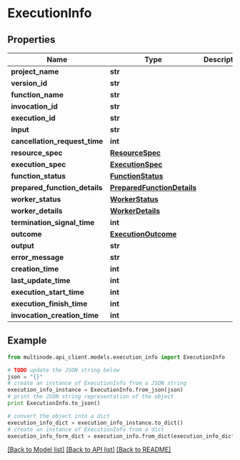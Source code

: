 # ExecutionInfo


## Properties
Name | Type | Description | Notes
------------ | ------------- | ------------- | -------------
**project_name** | **str** |  | 
**version_id** | **str** |  | 
**function_name** | **str** |  | 
**invocation_id** | **str** |  | 
**execution_id** | **str** |  | 
**input** | **str** |  | 
**cancellation_request_time** | **int** |  | 
**resource_spec** | [**ResourceSpec**](ResourceSpec.md) |  | 
**execution_spec** | [**ExecutionSpec**](ExecutionSpec.md) |  | 
**function_status** | [**FunctionStatus**](FunctionStatus.md) |  | 
**prepared_function_details** | [**PreparedFunctionDetails**](PreparedFunctionDetails.md) |  | 
**worker_status** | [**WorkerStatus**](WorkerStatus.md) |  | 
**worker_details** | [**WorkerDetails**](WorkerDetails.md) |  | 
**termination_signal_time** | **int** |  | 
**outcome** | [**ExecutionOutcome**](ExecutionOutcome.md) |  | 
**output** | **str** |  | 
**error_message** | **str** |  | 
**creation_time** | **int** |  | 
**last_update_time** | **int** |  | 
**execution_start_time** | **int** |  | 
**execution_finish_time** | **int** |  | 
**invocation_creation_time** | **int** |  | 

## Example

```python
from multinode.api_client.models.execution_info import ExecutionInfo

# TODO update the JSON string below
json = "{}"
# create an instance of ExecutionInfo from a JSON string
execution_info_instance = ExecutionInfo.from_json(json)
# print the JSON string representation of the object
print ExecutionInfo.to_json()

# convert the object into a dict
execution_info_dict = execution_info_instance.to_dict()
# create an instance of ExecutionInfo from a dict
execution_info_form_dict = execution_info.from_dict(execution_info_dict)
```
[[Back to Model list]](../README.md#documentation-for-models) [[Back to API list]](../README.md#documentation-for-api-endpoints) [[Back to README]](../README.md)



